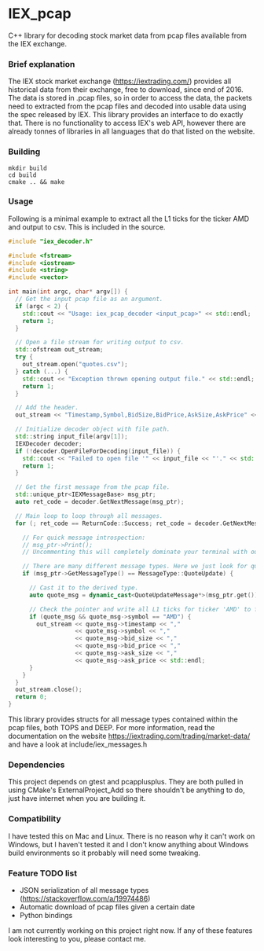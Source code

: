 # IEX_pcap
C++ library for decoding stock market data from pcap files available from the IEX exchange.

### Brief explanation

The IEX stock market exchange (https://iextrading.com/) provides all historical data from their exchange, free to download, since end of 2016. The data is stored in .pcap files, so in order to access the data, the packets need to extracted from the pcap files and decoded into usable data using the spec released by IEX.  This library provides an interface to do exactly that.  There is no functionality to access IEX's web API, however there are already tonnes of libraries in all languages that do that listed on the website.

### Building

```
mkdir build
cd build
cmake .. && make
```

### Usage

Following is a minimal example to extract all the L1 ticks for the ticker AMD and output to csv.  This is included in the source.

``` c++
#include "iex_decoder.h"

#include <fstream>
#include <iostream>
#include <string>
#include <vector>

int main(int argc, char* argv[]) {
  // Get the input pcap file as an argument.
  if (argc < 2) {
    std::cout << "Usage: iex_pcap_decoder <input_pcap>" << std::endl;
    return 1;
  }

  // Open a file stream for writing output to csv.
  std::ofstream out_stream;
  try {
    out_stream.open("quotes.csv");
  } catch (...) {
    std::cout << "Exception thrown opening output file." << std::endl;
    return 1;
  }

  // Add the header.
  out_stream << "Timestamp,Symbol,BidSize,BidPrice,AskSize,AskPrice" << std::endl;

  // Initialize decoder object with file path.
  std::string input_file(argv[1]);
  IEXDecoder decoder;
  if (!decoder.OpenFileForDecoding(input_file)) {
    std::cout << "Failed to open file '" << input_file << "'." << std::endl;
    return 1;
  }

  // Get the first message from the pcap file.
  std::unique_ptr<IEXMessageBase> msg_ptr;
  auto ret_code = decoder.GetNextMessage(msg_ptr);

  // Main loop to loop through all messages.
  for (; ret_code == ReturnCode::Success; ret_code = decoder.GetNextMessage(msg_ptr)) {

    // For quick message introspection:
    // msg_ptr->Print();
    // Uncommenting this will completely dominate your terminal with output.

    // There are many different message types. Here we just look for quote update (L1 tick).
    if (msg_ptr->GetMessageType() == MessageType::QuoteUpdate) {

      // Cast it to the derived type.
      auto quote_msg = dynamic_cast<QuoteUpdateMessage*>(msg_ptr.get());

      // Check the pointer and write all L1 ticks for ticker 'AMD' to file.
      if (quote_msg && quote_msg->symbol == "AMD") {
        out_stream << quote_msg->timestamp << "," 
                   << quote_msg->symbol << "," 
                   << quote_msg->bid_size << ","
                   << quote_msg->bid_price << "," 
                   << quote_msg->ask_size << "," 
                   << quote_msg->ask_price << std::endl;
      }
    }
  }
  out_stream.close();
  return 0;
}
```

This library provides structs for all message types contained within the pcap files, both TOPS and DEEP.  For more information, read the documentation on the website https://iextrading.com/trading/market-data/ and have a look at include/iex_messages.h

### Dependencies

This project depends on gtest and pcapplusplus.  They are both pulled in using CMake's ExternalProject_Add so there shouldn't be anything to do, just have internet when you are building it.

### Compatibility

I have tested this on Mac and Linux.  There is no reason why it can't work on Windows, but I haven't tested it and I don't know anything about Windows build environments so it probably will need some tweaking.

### Feature TODO list
- JSON serialization of all message types (https://stackoverflow.com/a/19974486)
- Automatic download of pcap files given a certain date
- Python bindings

I am not currently working on this project right now. If any of these features look interesting to you, please contact me.
